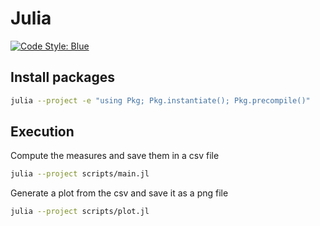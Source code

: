# Julia

[![Code Style: Blue](https://img.shields.io/badge/code%20style-blue-4495d1.svg)](https://github.com/invenia/BlueStyle)

## Install packages

```bash
julia --project -e "using Pkg; Pkg.instantiate(); Pkg.precompile()"
```

## Execution

Compute the measures and save them in a csv file

```bash
julia --project scripts/main.jl
```

Generate a plot from the csv and save it as a png file

```bash
julia --project scripts/plot.jl
```
